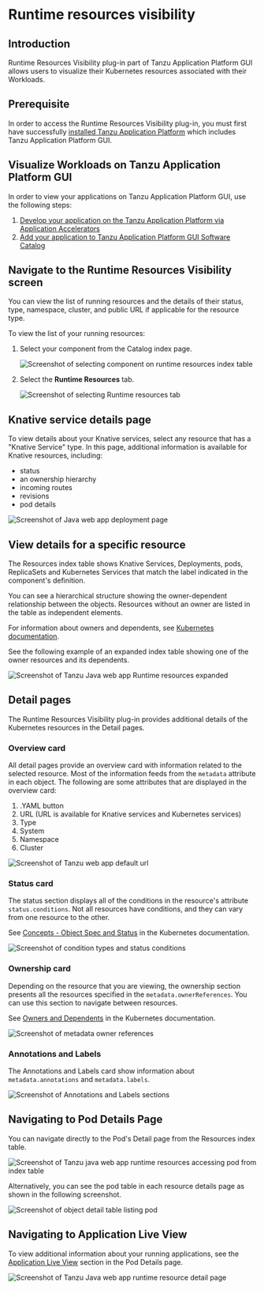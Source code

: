 # Runtime resources visibility

## <a id="Introduction"></a> Introduction
Runtime Resources Visibility plug-in part of Tanzu Application Platform GUI allows users to visualize their Kubernetes resources associated with their Workloads.


## <a id="prerequisite"></a> Prerequisite

In order to access the Runtime Resources Visibility plug-in, you must first have successfully [installed Tanzu Application Platform](../../install-intro.md) which includes Tanzu Application Platform GUI.

## <a id="Visualize-app"></a> Visualize Workloads on Tanzu Application Platform GUI

In order to view your applications on Tanzu Application Platform GUI, use the following steps:

1. [Develop your application on the Tanzu Application Platform via Application Accelerators](../../getting-started.html#dev-first-app)
2. [Add your application to Tanzu Application Platform GUI Software Catalog](../../getting-started.html#add-app-to-gui-cat)

## <a id="nav-rr-vis-screen"></a>Navigate to the **Runtime Resources Visibility** screen

You can view the list of running resources and the details of their status, type, namespace, cluster, and public URL if
applicable for the resource type.

To view the list of your running resources:

1. Select your component from the Catalog index page.

   ![Screenshot of selecting component on runtime resources index table](images/runtime-resources-components.png)

2. Select the **Runtime Resources** tab.

   ![Screenshot of selecting Runtime resources tab](images/runtime-resources-index.png)

## <a id="knative-service-details"></a>Knative service details page

To view details about your Knative services, select any resource that has a "Knative Service" type.
In this page, additional information is available for Knative resources, including:

- status
- an ownership hierarchy
- incoming routes
- revisions
- pod details

![Screenshot of Java web app deployment page](images/runtime-resources-details.png)

## <a id="view-resource-details"></a>View details for a specific resource

The Resources index table shows Knative Services, Deployments, pods, ReplicaSets and Kubernetes Services that match the label indicated in the component's definition.

You can see a hierarchical structure showing the owner-dependent relationship between the objects. Resources without an owner are listed in the table as independent elements.

For information about owners and dependents, see [Kubernetes documentation](https://kubernetes.io/docs/concepts/overview/working-with-objects/owners-dependents/).

See the following example of an expanded index table showing one of the owner resources and its dependents.

![Screenshot of Tanzu Java web app Runtime resources expanded](images/runtime-resources-expanded.png)

## <a id="detail-pages"></a>Detail pages

The Runtime Resources Visibility plug-in provides additional details of the Kubernetes resources in the Detail pages.


### <a id="overview-card"></a>Overview card

All detail pages provide an overview card with information related to the selected resource. Most of the information feeds from the `metadata` attribute in each object.
The following are some attributes that are displayed in the overview card:

  1. .YAML button
  2. URL (URL is available for Knative services and Kubernetes services)
  3. Type
  4. System
  5. Namespace
  6. Cluster

![Screenshot of Tanzu web app default url](images/runtime-resources-overview.png)

### <a id="status-card"></a>Status card

The status section displays all of the conditions in the resource's attribute `status.conditions`. Not all resources have conditions, and they can vary from one resource to the other.

See [Concepts - Object Spec and Status](https://kubernetes.io/docs/concepts/_print/#object-spec-and-status) in the Kubernetes documentation.

![Screenshot of condition types and status conditions](images/runtime-resources-status.png)

### <a id="ownership-card"></a>Ownership card

Depending on the resource that you are viewing, the ownership section presents all the resources specified in the `metadata.ownerReferences`. You can use this section to navigate between resources.

See [Owners and Dependents](https://kubernetes.io/docs/concepts/overview/working-with-objects/owners-dependents/) in the Kubernetes documentation.

![Screenshot of metadata owner references](images/runtime-resources-ownership.png)

### <a id="annotations"></a>Annotations and Labels

The Annotations and Labels card show information about `metadata.annotations` and `metadata.labels`.

![Screenshot of Annotations and Labels sections](images/runtime-resources-annotations.png)



## <a id="navigating-to-pods"></a>Navigating to Pod Details Page

You can navigate directly to the Pod's Detail page from the Resources index table.

![Screenshot of Tanzu java web app runtime resources accessing pod from index table](images/runtime-resources-index-pod.png)

Alternatively, you can see the pod table in each resource details page as shown in the following screenshot.

![Screenshot of object detail table listing pod](images/runtime-resources-pods.png)

## <a id="pod-details"></a>Navigating to Application Live View

To view additional information about your running applications, see the [Application Live View](app-live-view.md) section in the Pod Details page.

![Screenshot of Tanzu Java web app runtime resource detail page](images/runtime-resources-pod-details.png)
